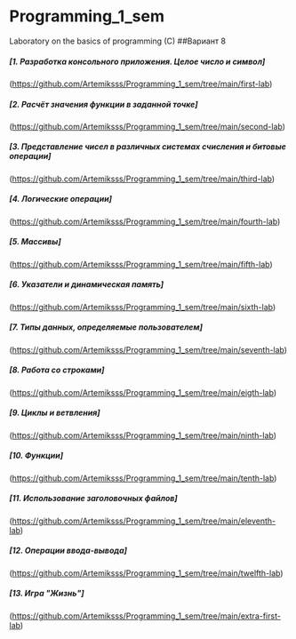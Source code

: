 # Programming_1_sem
Laboratory on the basics of programming (C)
##Вариант 8



##### [1. Разработка консольного приложения. Целое число и символ]
(https://github.com/Artemiksss/Programming_1_sem/tree/main/first-lab)

##### [2. Расчёт значения функции в заданной точке]
(https://github.com/Artemiksss/Programming_1_sem/tree/main/second-lab)

##### [3. Представление чисел в различных системах счисления и битовые операции]
(https://github.com/Artemiksss/Programming_1_sem/tree/main/third-lab)

##### [4. Логические операции]
(https://github.com/Artemiksss/Programming_1_sem/tree/main/fourth-lab)

##### [5. Массивы]
(https://github.com/Artemiksss/Programming_1_sem/tree/main/fifth-lab)

##### [6. Указатели и динамическая память]
(https://github.com/Artemiksss/Programming_1_sem/tree/main/sixth-lab)

##### [7. Типы данных, определяемые пользователем]
(https://github.com/Artemiksss/Programming_1_sem/tree/main/seventh-lab)

##### [8. Работа со строками]
(https://github.com/Artemiksss/Programming_1_sem/tree/main/eigth-lab)

##### [9. Циклы и ветвления]
(https://github.com/Artemiksss/Programming_1_sem/tree/main/ninth-lab)

##### [10. Функции]
(https://github.com/Artemiksss/Programming_1_sem/tree/main/tenth-lab)

##### [11. Использование заголовочных файлов]
(https://github.com/Artemiksss/Programming_1_sem/tree/main/eleventh-lab)

##### [12. Операции ввода-вывода]
(https://github.com/Artemiksss/Programming_1_sem/tree/main/twelfth-lab)

##### [13. Игра "Жизнь"]
(https://github.com/Artemiksss/Programming_1_sem/tree/main/extra-first-lab)

